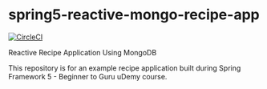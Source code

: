 # spring5-reactive-mongo-recipe-app

[![CircleCI](https://circleci.com/gh/racqs319/spring5-reactive-mongo-recipe-app.svg?style=svg)](https://circleci.com/gh/racqs319/spring5-reactive-mongo-recipe-app)

Reactive Recipe Application Using MongoDB

This repository is for an example recipe application built during Spring Framework 5 - Beginner to Guru uDemy course.